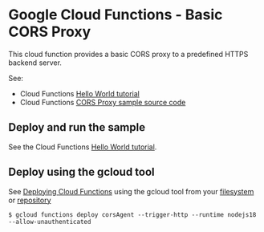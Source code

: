 # Google Cloud Functions - Basic CORS Proxy

This cloud function provides a basic CORS proxy to a predefined HTTPS backend server.

See:

* Cloud Functions [Hello World tutorial][tutorial]
* Cloud Functions [CORS Proxy sample source code][code]

[tutorial]: https://cloud.google.com/functions/docs/quickstart
[code]: index.js

## Deploy and run the sample

See the Cloud Functions [Hello World tutorial][tutorial].

## Deploy using the gcloud tool

See [Deploying Cloud Functions][deploying] using the gcloud tool from your [filesystem][filesystem] or [repository][repo]

```
$ gcloud functions deploy corsAgent --trigger-http --runtime nodejs18 --allow-unauthenticated
```

[deploying]: https://cloud.google.com/functions/docs/deploying/
[filesystem]: https://cloud.google.com/functions/docs/deploying/filesystem#deploy_using_the_gcloud_tool
[repo]: https://cloud.google.com/functions/docs/deploying/repo#deploy_using_the_gcloud_tool
